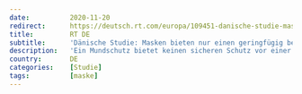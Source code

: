 ```yaml
---
date:          2020-11-20
redirect:      https://deutsch.rt.com/europa/109451-danische-studie-masken-bieten-nur/
title:         RT DE
subtitle:      'Dänische Studie: Masken bieten nur einen geringfügig besseren Corona-Schutz'
description:   'Ein Mundschutz bietet keinen sicheren Schutz vor einer Ansteckung mit dem Coronavirus. Zu diesem Ergebnis kommt eine dänische Studie. Nur eine geringfügig niedrigere Anzahl an Maskenträgern steckte sich mit dem Virus an. Die Forscher zeigten sich erstaunt über das Ergebnis.'
country:       DE
categories:    [Studie]
tags:          [maske]
---
```

